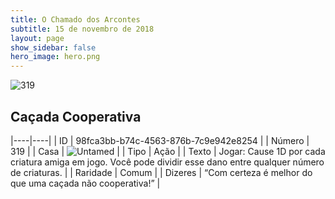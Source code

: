 ```yaml
---
title: O Chamado dos Arcontes
subtitle: 15 de novembro de 2018
layout: page
show_sidebar: false
hero_image: hero.png
---
```


![319](https://cdn.keyforgegame.com/media/card_front/pt/341_319_75P9X98FJQHV_pt.png)

## Caçada Cooperativa

|----|----|
| ID | 98fca3bb-b74c-4563-876b-7c9e942e8254 |
| Número | 319 |
| Casa | ![Untamed](https://archonarcana.com/images/thumb/b/bd/Untamed.png/22px-Untamed.png "Indomados") |
| Tipo | Ação |
| Texto | Jogar: Cause 1D por cada criatura amiga em jogo. Você pode dividir esse dano entre qualquer número de criaturas. |
| Raridade | Comum |
| Dizeres | “Com certeza é melhor do que uma caçada  não cooperativa!” |
